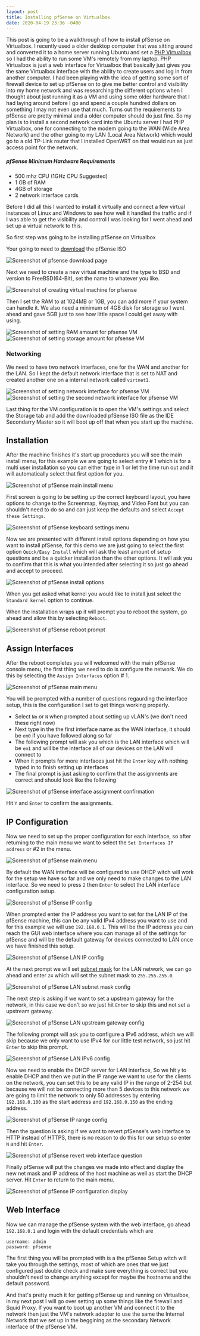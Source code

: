 ```yaml
---
layout: post
title: Installing pfSense on Virtualbox
date: 2020-04-19 23:36 -0400
---
```

This post is going to be a walkthrough of how to install pfSense on Virtualbox.  I recently used a older desktop computer that was sitting around and converted it to a home server running Ubuntu and set a [PHP Virtualbox](https://github.com/phpvirtualbox/phpvirtualbox) so I had the ability to run some VM's remotely from my laptop.  PHP Virtualbox is just a web interface for Virtualbox that basically just gives you the same Virtualbox interface with the ability to create users and log in from another computer.  I had been playing with the idea of getting some sort of firewall device to set up pfSense on to give me better control and visibility into my home network and was researching the different options when I thought about just running it as a VM and using some older hardware that I had laying around before I go and spend a couple hundred dollars on something I may not even use that much.  Turns out the requirements to pfSense are pretty minimal and a older computer should do just fine.  So my plan is to install a second network card into the Ubuntu server I had PHP Virtualbox, one for connecting to the modem going to the WAN (Wide Area Network) and the other going to my LAN (Local Area Network) which would go to a old TP-Link router that I installed OpenWRT on that would run as just access point for the network.  

##### pfSense Minimum Hardware Requirements
 - 500 mhz CPU (1GHz CPU Suggested)
 - 1 GB of RAM
 - 4GB of storage
 - 2 network interface cards

Before I did all this I wanted to install it virtually and connect a few virtual instances of Linux and Windows to see how well it handled the traffic and if I was able to get the visibility and control I was looking for I went ahead and set up a virtual network to this.

So first step was going to be installing pfSense on Virtualbox

Your going to need to [download](https://www.pfsense.org/download/) the pfSense ISO

<div class='text-center'>
  <img src='https://i.imgur.com/6AMK5aX.png' alt='Screenshot of pfsense download page' />
</div>

Next we need to create a new virtual machine and the type to BSD and version to FreeBSD(64-Bit), set the name to whatever you like.

<div class='text-center'>
  <img src='https://i.imgur.com/5SjAw2y.png' alt='Screenshot of creating virtual machine for pfsense' />
</div>

Then I set the RAM to at 1024MB or 1GB, you can add more if your system can handle it.  We also need a minimum of 4GB disk for storage so I went ahead and gave 5GB just to see how little space I could get away with using.

<div class='text-center'>
  <img src='https://i.imgur.com/chzv2MH.png' alt='Screenshot of setting RAM amount for pfsense VM' />
</div>

<div class='text-center'>
  <img src='https://i.imgur.com/4CJJKQq.png' alt='Screenshot of setting storage amount for pfsense VM' />
</div>

### Networking

We need to have two network interfaces, one for the WAN and another for the LAN.  So I kept the default network interface that is set to NAT and created another one on a internal network called `virtnet1`.

<div class='text-center'>
  <img src='https://i.imgur.com/SYa2Lxo.png' alt='Screenshot of setting network interface for pfsense VM' />
</div>

<div class='text-center'>
  <img src='https://i.imgur.com/zgvKgMl.png' alt='Screenshot of setting the second network interface for pfsense VM' />
</div>

Last thing for the VM configuration is to open the VM's settings and select the Storage tab and add the downloaded pfSense ISO file as the IDE Secondarry Master so it will boot up off that when you start up the machine.

## Installation

After the machine finishes it's start up procedures you will see the main install menu, for this example we are going to select entry # 1 which is for a multi user installation so you can either type in 1 or let the time run out and it will automatically select that first option for you.

<div class='text-center'>
  <img src='https://www.tecmint.com/wp-content/uploads/2017/06/pfSense-Boot-Menu.jpg' alt='Screenshot of pfSense main install menu' />
</div>

First screen is going to be setting up the correct keyboard layout, you have options to change to the Screenmap, Keymap, and Video Font but you can shouldn't need to do so and can just keep the defaults and select `Accept these Settings`.

<div class='text-center'>
  <img src='https://www.tecmint.com/wp-content/uploads/2017/06/pfSense-Configure-Console.jpg' alt='Screenshot of pfSense keyboard settings menu' />
</div>

Now we are presented with different install options depending on how you want to install pfSense, for this demo we are just going to select the first option `Quick/Easy Install` which will ask the least amount of setup questions and be a quicker installation than the other options.  It will ask you to confirm that this is what you intended after selecting it so just go ahead and accept to proceed.

<div class='text-center'>
  <img src='https://www.tecmint.com/wp-content/uploads/2017/06/pfSense-Installation-Option.jpg' alt='Screenshot of pfSense install options' />
</div>

When you get asked what kernel you would like to install just select the `Standard kernel` option to continue.

When the installation wraps up it will prompt you to reboot the system, go ahead and allow this by selecting `Reboot`.

<div class='text-center'>
  <img src='https://www.tecmint.com/wp-content/uploads/2017/06/pfSense-Installation-Complete.jpg' alt='Screenshot of pfSense reboot prompt' />
</div>

## Assign Interfaces  

After the reboot completes you will welcomed with the main pfSense console menu, the first thing we need to do is configure the network.  We do this by selecting the `Assign Interfaces` option # 1.

<div class='text-center'>
  <img src='https://www.tecmint.com/wp-content/uploads/2017/06/pfSense-Interface-Configuration.jpg' alt='Screenshot of pfSense main menu' />
</div>

You will be prompted with a number of questions regaurding the interface setup, this is the configuration I set to get things working properly.

 - Select `No` or `N` when prompted about setting up vLAN's (we don't need these right now)
 - Next type in the the first interface name as the WAN interface, it should be `em0` if you have followed along so far
 - The following prompt will ask you which is the LAN interface which will be `em1` and will be the interface all of our devices on the LAN will connect to
 - When it prompts for more interfaces just hit the `Enter` key with nothing typed in to finish setting up interfaces
 - The final prompt is just asking to confirm that the assignments are correct and should look like the following

<div class='text-center'>
<img src='https://www.tecmint.com/wp-content/uploads/2017/06/pfSense-Network-Interfaces.jpg' alt='Screenshot of pfSense interface assignment confirmation' />
</div>

Hit `Y` and `Enter` to confirm the assignments.

## IP Configuration

Now we need to set up the proper configuration for each interface, so after returning to the main menu we want to select the  `Set Interfaces IP address` or #2 in the menu.

<div class='text-center'>
  <img src='https://www.tecmint.com/wp-content/uploads/2017/06/pfSense-Interface-Configuration.jpg' alt='Screenshot of pfSense main menu' />
</div>

By default the WAN interface will be configured to use DHCP witch will work for the setup we have so far and we only need to make changes to the LAN interface.  So we need to press `2` then `Enter` to select the LAN interface configuration setup.

<div class='text-center'>
  <img src='https://www.tecmint.com/wp-content/uploads/2017/06/pfSense-Available-Interfaces.jpg' alt='Screenshot of pfSense IP config' />
</div>

When prompted enter the IP address you want to set for the LAN IP of the pfSense machine, this can be any valid IPv4 address you want to use and for this example we will use `192.168.0.1`.  This will be the IP address you can reach the GUI web interface where you can manage all of the settings for pfSense and will be the default gateway for devices connected to LAN once we have finished this setup.  

<div class='text-center'>
  <img src='https://www.tecmint.com/wp-content/uploads/2017/06/pfSense-IP-Address.jpg' alt='Screenshot of pfSense LAN IP config' />
</div>

At the next prompt we will set [subnet mask](https://www.iplocation.net/subnet-mask) for the LAN network, we can go ahead and enter `24` which will set the subnet mask to `255.255.255.0`.

<div class='text-center'>
  <img src='https://www.tecmint.com/wp-content/uploads/2017/06/pfSense-Network-Subnet-Mask.jpg' alt='Screenshot of pfSense LAN subnet mask config' />
</div>

The next step is asking if we want to set a upstream gateway for the network, in this case we don't so we just hit `Enter` to skip this and not set a upstream gateway.

<div class='text-center'>
  <img src='https://www.tecmint.com/wp-content/uploads/2017/06/pfSense-Network-Gateway.jpg' alt='Screenshot of pfSense LAN upstream gateway config' />
</div>

The following prompt will ask you to configure a IPv6 address, which we will skip because we only want to use IPv4 for our little test network, so just hit `Enter` to skip this prompt.

<div class='text-center'>
  <img src='https://www.tecmint.com/wp-content/uploads/2017/06/pfSense-IPv6-Address.jpg' alt='Screenshot of pfSense LAN IPv6 config' />
</div>

Now we need to enable the DHCP server for LAN interface, So we hit `y` to enable DHCP and then we put in the IP range we want to use for the clients on the network, you can set this to be any valid IP in the range of 2-254 but because we will not be connecting more than 5 devices to this network we are going to limit the network to only 50 addresses  by entering `192.168.0.100` as the start address and `192.168.0.150` as the ending address.

<div class='text-center'>
  <img src='https://www.tecmint.com/wp-content/uploads/2017/06/pfSense-DHCP-Configuration.jpg' alt='Screenshot of pfSense IP range config' />
</div>

Then the question is asking if we want to revert pfSense's web interface to HTTP instead of HTTPS, there is no reason to do this for our setup so enter `N` and hit `Enter`.

<div class='text-center'>
  <img src='https://www.tecmint.com/wp-content/uploads/2017/06/pfSense-HTTP-Protocol.jpg' alt='Screenshot of pfSense revert web interface question' />
</div>

Finally pfSense will put the changes we made into effect and display the new net mask and IP address of the host machine as well as start the DHCP server. Hit `Enter` to return to the main menu.

<div class='text-center'>
  <img src='https://www.tecmint.com/wp-content/uploads/2017/06/pfSense-Interface-URL.jpg' alt='Screenshot of pfSense IP configuration display' />
</div>

## Web Interface

Now we can manage the pfSense system with the web interface, go ahead `192.168.0.1` and login with the default credentials which are

```
username: admin
password: pfsense
```

The first thing you will be prompted with is a the pfSense Setup witch will take you through the settings, most of which are ones that we just configured just double check and make sure everything is correct but you shouldn't need to change anything except for maybe the hostname and the default password.

And that's pretty much it for getting pfSense up and running on Virtualbox, in my next post I will go over setting up some things like the firewall and Squid Proxy.  If you want to boot up another VM and connect it to the network then just the VM's network adapter to use the same the Internal Network that we set up in the beggining as the secondary Network interface of the pfSense VM.
